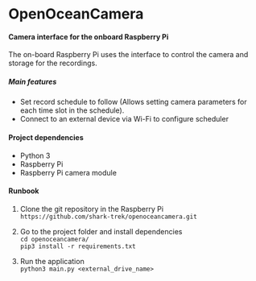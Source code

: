 # OpenOceanCamera

#### Camera interface for the onboard Raspberry Pi

The on-board Raspberry Pi uses the interface to control the camera and storage for the recordings.

##### Main features
* Set record schedule to follow (Allows setting camera parameters for each time slot in the schedule).
* Connect to an external device via Wi-Fi to configure scheduler

#### Project dependencies
* Python 3
* Raspberry Pi
* Raspberry Pi camera module

#### Runbook

1. Clone the git repository in the Raspberry Pi   
`https://github.com/shark-trek/openoceancamera.git`

2. Go to the project folder and install dependencies   
`cd openoceancamera/`   
`pip3 install -r requirements.txt`

3. Run the application   
`python3 main.py <external_drive_name>`   

